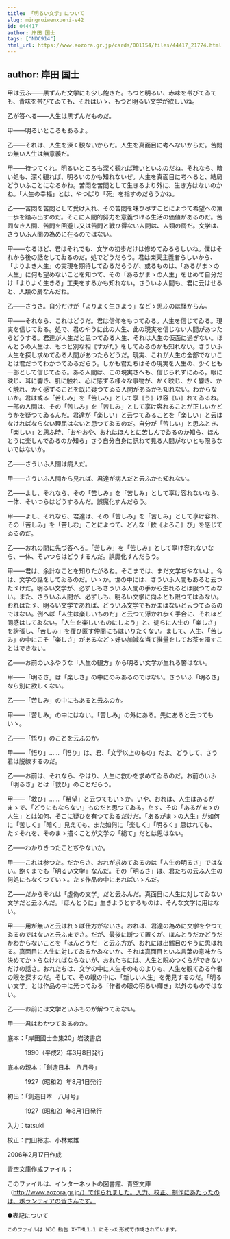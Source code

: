 ```yaml
---
title: 「明るい文学」について
slug: mingruiwenxueni-e42
id: 044417
author: 岸田 国士
tags: ["NDC914"]
html_url: https://www.aozora.gr.jp/cards/001154/files/44417_21774.html
---
```


## author: 岸田 国士

甲は云ふ――黒ずんだ文学にも少し飽きた。もつと明るい、赤味を帯びてゐても、青味を帯びてゐても、それはいゝ、もつと明るい文学が欲しいね。

乙が答へる――人生は黒ずんだものだ。

甲――明るいところもあるよ。

乙――それは、人生を深く観ないからだ。人生を真面目に考へないからだ。苦悶の無い人生は無意義だ。

甲――待つてくれ。明るいところも深く観れば暗いといふのだね。それなら、暗い処も、深く観れば、明るいのかも知れないぜ。人生を真面目に考へると、結局どういふことになるかね。苦悶を苦悶として生きるより外に、生き方はないのかね。「人生の幸福」とは、やつぱり「死」を指すのだらうかね。

乙――苦悶を苦悶として受け入れ、その苦悶を味ひ尽すことによつて希望への第一歩を踏み出すのだ。そこに人間的努力を意義づける生活の価値があるのだ。苦悶なき人間、苦悶を回避し又は苦悶と戦ひ得ない人間は、人類の屑だ。文学は、さういふ人間の為めに在るのではない。

甲――なるほど、君はそれでも、文学の初歩だけは修めてゐるらしいね。僕はそれから後の話をしてゐるのだ。処でどうだらう。君は楽天主義者らしいから、「よりよき人生」の実現を期待してゐるだらうが、或るものは、「あるがまゝの人生」に何も望めないことを知つて、その「あるがまゝの人生」をせめて自分だけ「よりよく生きる」工夫をするかも知れない。さういふ人間も、君に云はせると、人類の屑なんだね。

乙――さうさ。自分だけが「よりよく生きよう」などゝ思ふのは怪からん。

甲――それなら、これはどうだ。君は信仰をもつてゐる。人生を信じてゐる。現実を信じてゐる。処で、君のやうに此の人生、此の現実を信じない人間があつたらどうする。君達が人生だと思つてゐる人生、それは人生の仮面に過ぎない。ほんとうの人生は、もつと別な相《すがた》をしてゐるのかも知れない。さういふ人生を探し求めてゐる人間があつたらどうだ。現実、これが人生の全部でないことは君だつてわかつてゐるだらう。しかも君たちはその現実を人生の、少くとも一部として信じてゐる。ある人間は、この現実さへも、信じられずにゐる。眼に映じ、耳に響き、肌に触れ、心に感ずる様々な事物が、かく映じ、かく響き、かく触れ、かく感ずることを既に疑つてゐる人間があるかも知れない。わからないか。君は或る「苦しみ」を「苦しみ」として享《う》け容《い》れてゐるね。一部の人間は、その「苦しみ」を「苦しみ」として享け容れることが正しいかどうかを疑つてゐるんだ。君達が「楽しい」と云つてゐることを「楽しい」と云はなければならない理屈はないと思つてゐるのだ。自分が「苦しい」と思ふとき、「楽しい」と思ふ時、「おやおや、おれはほんとに苦しんでゐるのか知ら、ほんとうに楽しんでゐるのか知ら」さう自分自身に訊ねて見る人間がないとも限らないではないか。

乙――さういふ人間は病人だ。

甲――さういふ人間から見れば、君達が病人だと云ふかも知れない。

乙――よし、それなら、その「苦しみ」を「苦しみ」として享け容れないなら、一体、そいつらはどうするんだ。誤魔化すんだらう。

甲――よし、それなら、君達は、その「苦しみ」を「苦しみ」として享け容れ、その「苦しみ」を「苦しむ」ことによつて、どんな「歓《よろこ》び」を感じてゐるのだ。

乙――おれの問に先づ答へろ。「苦しみ」を「苦しみ」として享け容れないなら、一体、そいつらはどうするんだ。誤魔化すんだらう。

甲――君は、余計なことを知りたがるね。そこまでは、まだ文学ぢやないよ。今は、文学の話をしてゐるのだ。いゝか。世の中には、さういふ人間もあると云つたゞけだ。明るい文学が、必ずしもさういふ人間の手から生れるとは限つてゐない。また、さういふ人間が、必ずしも、明るい文学に向ふとも限つてはゐない。おれはたゞ、明るい文学であれば、どういふ文学でもかまはないと云つてゐるのではない。例へば「人生は楽しいものだ」と云つて浮かれ歩く手合に、それほど同感はしてゐない。「人生を楽しいものにしよう」と、徒らに人生の「楽しさ」を誇張し、「苦しみ」を覆ひ匿す仲間にもはいりたくない。まして、人生、「苦しみ」の中にこそ「楽しさ」があるなどゝ好い加減な当て推量をしてお茶を濁すことはできない。

乙――お前のいふやうな「人生の観方」から明るい文学が生れる筈はない。

甲――「明るさ」は「楽しさ」の中にのみあるのではない。さういふ「明るさ」なら別に欲しくない。

乙――「苦しみ」の中にもあると云ふのか。

甲――「苦しみ」の中にはない。「苦しみ」の外にある。先にあると云つてもいゝ。

乙――「悟り」のことを云ふのか。

甲――「悟り」……「悟り」は、君、「文学以上のもの」だよ。どうして、さう君は脱線するのだ。

乙――お前は、それなら、やはり、人生に救ひを求めてゐるのだ。お前のいふ「明るさ」とは「救ひ」のことだらう。

甲――「救ひ」……「希望」と云つてもいゝか。いや、おれは、人生はあるがまゝで、「どうにもならない」ものだと思つてゐる。たゞ、その「あるがまゝの人生」とは如何、そこに疑ひを有つてゐるだけだ。「あるがまゝの人生」が如何に「苦しく」「暗く」見えても、また如何に「楽しく」「明るく」思はれても、たゞそれを、そのまゝ描くことが文学の「総て」だとは思はない。

乙――わかりきつたことぢやないか。

甲――これは参つた。だからさ、おれが求めてゐるのは「人生の明るさ」ではない。飽くまでも「明るい文学」なんだ。その「明るさ」は、君たちの云ふ人生の何処にもなくつていゝ。たゞ作品の中にあればいゝんだ。

乙――だからそれは「虚偽の文学」だと云ふんだ。真面目に人生に対してゐない文学だと云ふんだ。「ほんとうに」生きようとするものは、そんな文学に用はない。

甲――用が無いと云はれゝば仕方がないさ。おれは、君達の為めに文学をやつてゐるのではないと云ふまでさ。だが、最後に断つて置くが、ほんとうだかどうだかわからないことを「ほんとうだ」と云ふ方が、おれには出鱈目のやうに思はれる。真面目に人生に対してゐるかゐないか、それは真面目といふ言葉の意味から決めてかゝらなければならないが、おれたちには、人生と睨めつくらができないだけの話さ。おれたちは、文学の中に人生そのものよりも、人生を観てゐる作者の眼を探すのだ。そして、その眼の中に、「新しい人生」を発見するのだ。「明るい文学」とは作品の中に光つてゐる「作者の眼の明るい輝き」以外のものではない。

乙――お前には文学といふものが解つてゐない。

甲――君はわかつてゐるのか。













底本：「岸田國士全集20」岩波書店


　　　1990（平成2）年3月8日発行

底本の親本：「創造日本　八月号」

　　　1927（昭和2）年8月1日発行

初出：「創造日本　八月号」

　　　1927（昭和2）年8月1日発行

入力：tatsuki

校正：門田裕志、小林繁雄

2006年2月17日作成

青空文庫作成ファイル：

このファイルは、インターネットの図書館、青空文庫（http://www.aozora.gr.jp/）で作られました。入力、校正、制作にあたったのは、ボランティアの皆さんです。











●表記について


	このファイルは W3C 勧告 XHTML1.1 にそった形式で作成されています。
